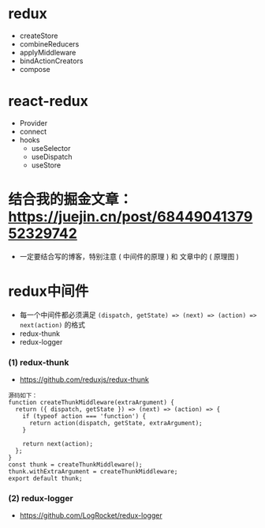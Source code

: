 # redux
- createStore
- combineReducers
- applyMiddleware
- bindActionCreators
- compose

# react-redux
- Provider
- connect
- hooks
  - useSelector
  - useDispatch
  - useStore

# 结合我的掘金文章：https://juejin.cn/post/6844904137952329742 
- 一定要结合写的博客，特别注意 ( 中间件的原理 ) 和 文章中的 ( 原理图 )

# redux中间件
- 每一个中间件都必须满足 `(dispatch, getState) => (next) => (action) => next(action)` 的格式
- redux-thunk
- redux-logger

### (1) redux-thunk
- https://github.com/reduxjs/redux-thunk   
```
源码如下：
function createThunkMiddleware(extraArgument) {
  return ({ dispatch, getState }) => (next) => (action) => {
    if (typeof action === 'function') {
      return action(dispatch, getState, extraArgument);
    }

    return next(action);
  };
}
const thunk = createThunkMiddleware();
thunk.withExtraArgument = createThunkMiddleware;
export default thunk;
```

### (2) redux-logger
- https://github.com/LogRocket/redux-logger



